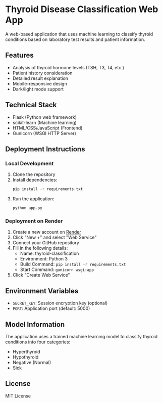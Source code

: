 # Thyroid Disease Classification Web App

A web-based application that uses machine learning to classify thyroid conditions based on laboratory test results and patient information.

## Features

- Analysis of thyroid hormone levels (TSH, T3, T4, etc.)
- Patient history consideration
- Detailed result explanation
- Mobile-responsive design
- Dark/light mode support

## Technical Stack

- Flask (Python web framework)
- scikit-learn (Machine learning)
- HTML/CSS/JavaScript (Frontend)
- Gunicorn (WSGI HTTP Server)

## Deployment Instructions

### Local Development

1. Clone the repository
2. Install dependencies:
   ```bash
   pip install -r requirements.txt
   ```
3. Run the application:
   ```bash
   python app.py
   ```

### Deployment on Render

1. Create a new account on [Render](https://render.com)
2. Click "New +" and select "Web Service"
3. Connect your GitHub repository
4. Fill in the following details:
   - Name: thyroid-classification
   - Environment: Python 3
   - Build Command: `pip install -r requirements.txt`
   - Start Command: `gunicorn wsgi:app`
5. Click "Create Web Service"

## Environment Variables

- `SECRET_KEY`: Session encryption key (optional)
- `PORT`: Application port (default: 5000)

## Model Information

The application uses a trained machine learning model to classify thyroid conditions into four categories:
- Hyperthyroid
- Hypothyroid
- Negative (Normal)
- Sick

## License

MIT License

